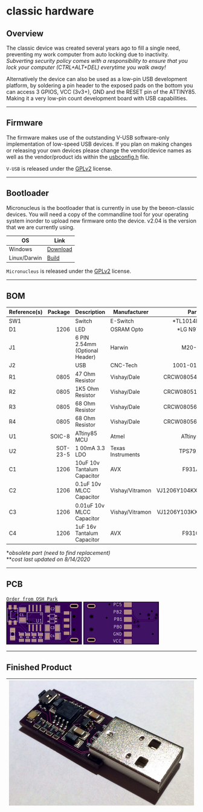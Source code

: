 [finished-product-image]: hw/img/classic-v1.jpg "BEEON - Classic; v1"
[pcb-top-image]: hw/img/classic-v1-top.png "BEEON - Classic; v1; pcb-top"
[pcb-bottom-image]: hw/img/classic-v1-bottom.png "BEEON - Classic; v1; pcb-bottom"

# classic hardware

## Overview
The classic device was created several years ago to fill a single need, preventing my work computer from auto locking due to inactivity. *Subverting security policy comes with a responsibility to ensure that you lock your computer (CTRL+ALT+DEL) everytime you walk away!*  

Alternatively the device can also be used as a low-pin USB development platform, by soldering a pin header to the exposed pads on the bottom you can access 3 GPIOS, VCC (3v3+), GND and the RESET pin of the ATTINY85. Making it a very low-pin count development board with USB capabilities.

---
## Firmware
The firmware makes use of the outstanding V-USB software-only implementation of low-speed USB devices. If you plan on making changes or releasing your own devices please change the vendor/device names as well as the vendor/product ids within the [usbconfig.h](fw/v1/usbconfig.h) file.
    
`V-USB` is released under the [GPLv2](https://github.com/obdev/v-usb/blob/master/usbdrv/License.txt) license.

---
## Bootloader
Micronucleus is the bootloader that is currently in use by the beeon-classic devices. You will need a copy of the commandline tool for your operating system inorder to upload new firmware onto the device. v2.04 is the version that we are currently using.
  
| OS | Link |
| -- | -- |
| Windows | [Download](https://github.com/micronucleus/micronucleus/raw/master/commandline/micronucleus.exe) |
| Linux/Darwin | [Build](https://github.com/micronucleus/micronucleus/tree/master/commandline) |
`Micronucleus` is released under the [GPLv2](https://github.com/micronucleus/micronucleus/blob/master/License.txt) license.

---
## BOM
| Reference(s) | Package  | Description                    | Manufacturer      | Part Number        | **Cost |
| ------------ | -------: | ------------------------------ | ----------------- | -----------------: | -----: |
| SW1          |          | Switch                         | E-Switch          | *TL1014BF180QG     | $#.##  |
| D1           | 1206     | LED                            | OSRAM Opto        | *LG N971-KN-1      | $#.##  |
| J1           |          | 6 PIN 2.54mm (Optional Header) | Harwin            | M20-7820646        | $0.95  |
| J2           |          | USB                            | CNC-Tech          | 1001-011-01101     | $0.77  |
| R1           | 0805     | 47 Ohm Resistor                | Vishay/Dale       | CRCW080547R0FKEA   | $0.10  |
| R2           | 0805     | 1K5 Ohm Resistor               | Vishay/Dale       | CRCW08051K50FKEB   | $0.17  |
| R3           | 0805     | 68 Ohm Resistor                | Vishay/Dale       | CRCW080568R0FKEA   | $0.10  |
| R4           | 0805     | 68 Ohm Resistor                | Vishay/Dale       | CRCW080568R0FKEA   | $0.10  |
| U1           | SOIC-8   | ATtiny85 MCU                   | Atmel             | ATtiny85-20SU      | $1.13  |
| U2           | SOT-23-5 | 1 00mA 3.3 LDO                 | Texas Instruments | TPS79133DBVR       | $1.32  |
| C1           | 1206     | 10uF 10v Tantalum Capacitor    | AVX               | F931A106KAA        | $0.49  |
| C2           | 1206     | 0.1uF 10v MLCC Capacitor       | Vishay/Vitramon   | VJ1206Y104KXQPW1BC | $0.29  |
| C3           | 1206     | 0.01uF 10v MLCC Capacitor      | Vishay/Vitramon   | VJ1206Y103KXJCW1BC | $0.25  |
| C4           | 1206     | 1uF 16v Tantalum Capacitor     | AVX               | F931C105KAA        | $0.51  |

**obsolete part (need to find replacement)*  
***cost last updated on 8/14/2020*

---
## PCB
[`Order from OSH Park`](https://oshpark.com/shared_projects/amtuUCdw)  
![alt text][pcb-top-image] ![alt text][pcb-bottom-image]              

---
## Finished Product
| ![alt text][finished-product-image] |
| :---------------------------------- |

